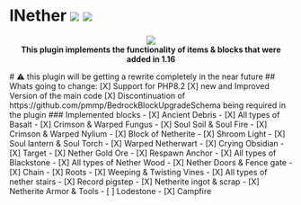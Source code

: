 # INether [![](https://poggit.pmmp.io/shield.state/INether)](https://poggit.pmmp.io/p/INether) [![](https://poggit.pmmp.io/shield.dl.total/INether)](https://poggit.pmmp.io/p/INether)

<p align="center">
	<a href="https://vk.com/m.play2018"><img src="https://github.com/ipad54/INether/blob/6cfb5ea0f4fdac553b6aaa6df4bce804ad0f7ae0/icon.png"></img></a><br>
	<b>This plugin implements the functionality of items & blocks that were added in 1.16</b>
</p>
# ⚠️ this plugin will be getting a rewrite completely in the near future
## Whats going to change:
[X] Support for PHP8.2 
[X] new and Improved Version of the main code 
[X] Discontinuation of https://github.com/pmmp/BedrockBlockUpgradeSchema being required in the plugin
### Implemented blocks
- [X] Ancient Debris
- [X] All types of Basalt
- [X] Crimson & Warped Fungus
- [X] Soul Soil & Soul Fire
- [X] Crimson & Warped Nylium
- [X] Block of Netherite
- [X] Shroom Light
- [X] Soul lantern & Soul Torch
- [X] Warped Netherwart
- [X] Crying Obsidian
- [X] Target
- [X] Nether Gold Ore
- [X] Respawn Anchor
- [X] All types of Blackstone
- [X] All types of Nether Wood
- [X] Nether Doors & Fence gate
- [X] Chain
- [X] Roots
- [X] Weeping & Twisting Vines
- [X] All types of nether stairs
- [X] Record pigstep
- [X] Netherite ingot & scrap
- [X] Netherite Armor & Tools
- [ ] Lodestone
- [X] Campfire
